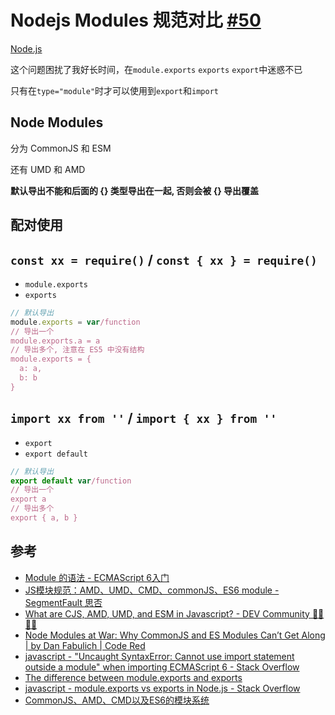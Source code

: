 # Nodejs Modules 规范对比 [#50](https://github.com/vhxubo/blog/issues/50)

[Node.js](https://github.com/vhxubo/blog/issues?q=label:Node.js)

这个问题困扰了我好长时间，在`module.exports` `exports` `export`中迷惑不已

只有在`type="module"`时才可以使用到`export`和`import`

## Node Modules
分为 CommonJS 和 ESM

还有 UMD 和 AMD

**默认导出不能和后面的 {} 类型导出在一起, 否则会被 {} 导出覆盖**

## 配对使用

## `const xx = require()` /  `const { xx } = require()`

- `module.exports`
- `exports`

```js
// 默认导出
module.exports = var/function
// 导出一个
module.exports.a = a
// 导出多个, 注意在 ES5 中没有结构
module.exports = {
  a: a,
  b: b
}
```

## `import xx from ''` / `import { xx } from ''`

- `export`
- `export default`

```js
// 默认导出
export default var/function
// 导出一个
export a
// 导出多个
export { a, b }
```

## 参考

- [Module 的语法 - ECMAScript 6入门](https://es6.ruanyifeng.com/#docs/module)
- [JS模块规范：AMD、UMD、CMD、commonJS、ES6 module - SegmentFault 思否](https://segmentfault.com/a/1190000012419990)
- [What are CJS, AMD, UMD, and ESM in Javascript? - DEV Community 👩‍💻👨‍💻](https://dev.to/iggredible/what-the-heck-are-cjs-amd-umd-and-esm-ikm)
- [Node Modules at War: Why CommonJS and ES Modules Can’t Get Along | by Dan Fabulich | Code Red](https://redfin.engineering/node-modules-at-war-why-commonjs-and-es-modules-cant-get-along-9617135eeca1)
- [javascript - "Uncaught SyntaxError: Cannot use import statement outside a module" when importing ECMAScript 6 - Stack Overflow](https://stackoverflow.com/questions/58211880/uncaught-syntaxerror-cannot-use-import-statement-outside-a-module-when-import)
- [The difference between module.exports and exports
](https://blog.tableflip.io/the-difference-between-module-exports-and-exports/)
- [javascript - module.exports vs exports in Node.js - Stack Overflow](https://stackoverflow.com/questions/7137397/module-exports-vs-exports-in-node-js)
- [CommonJS、AMD、CMD以及ES6的模块系统](https://juejin.cn/post/6977992616411562020)